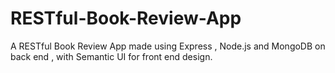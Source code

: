 # RESTful-Book-Review-App
A RESTful Book Review App made using Express , Node.js and MongoDB on back end , with Semantic UI for front end design.
